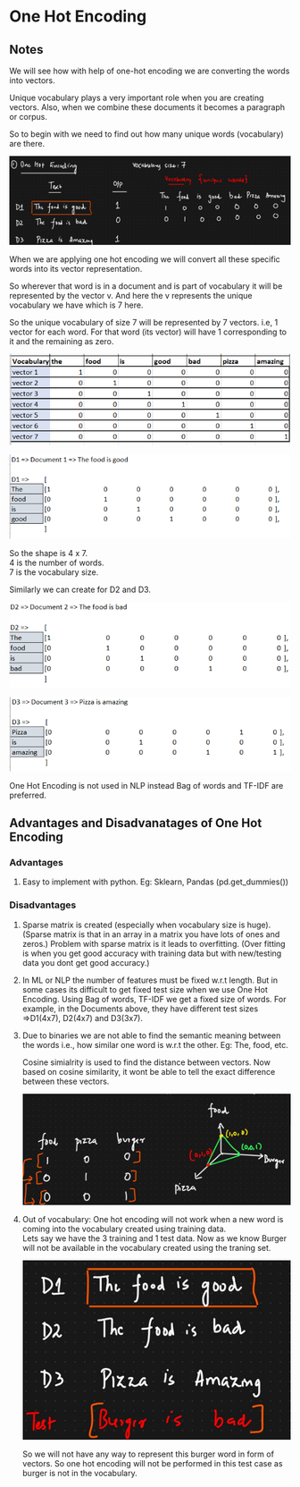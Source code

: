 # One Hot Encoding

## Notes

We will see how with help of one-hot encoding we are converting the words into vectors. 

Unique vocabulary plays a very important role when you are creating vectors. Also, when we combine these documents it becomes a paragraph or corpus.

So to begin with we need to find out how many unique words (vocabulary) are there.

![](images/15.png)

When we are applying one hot encoding we will convert all these specific words into its vector representation.

So wherever that word is in a document and is part of vocabulary it will be represented by the vector v. And here the v represents the unique vocabulary we have which is 7 here.

So the unique vocabulary of size 7 will be represented by 7 vectors. i.e, 1 vector for each word. For that word (its vector) will have 1 corresponding to it and the remaining as zero.

![](images/16.png)

![](images/17.png)

So the shape is 4 x 7.  
4 is the number of words.    
7 is the vocabulary size.

Similarly we can create for D2 and D3.

![](images/18.png)

![](images/19.png)

One Hot Encoding is not used in NLP instead Bag of words and TF-IDF are preferred.

## Advantages and Disadvanatages of One Hot Encoding

### Advantages
1. Easy to implement with python. Eg: Sklearn, Pandas (pd.get_dummies())

### Disadvantages
1. Sparse matrix is created (especially when vocabulary size is huge). (Sparse matrix is that in an array in a matrix you have lots of ones and zeros.)
   Problem with sparse matrix is it leads to overfitting. (Over fitting is when you get good accuracy with training data but with new/testing data you dont get good accuracy.)

2. In ML or NLP the number of features must be fixed w.r.t length. But in some cases its difficult to get fixed test size when we use One Hot Encoding.  Using Bag of words, TF-IDF we get a fixed size of words.
    For example, in the Documents above, they have different test sizes =>D1(4x7), D2(4x7) and D3(3x7). 

3. Due to binaries we are not able to find the semantic meaning between the words i.e., how similar one word is w.r.t the other. Eg: The, food, etc.   

    Cosine simialrity is used to find the distance between vectors. Now based on cosine similarity, it wont be able to tell the exact difference between these vectors.

    ![](images/20.png)
    
4. Out of vocabulary: One hot encoding will not work when a new word is coming into the vocabulary created using training data.    
    Lets say we have the 3 training and 1 test data. Now as we know Burger will not be available in the vocabulary created using the traning set.

    ![](images/21.png)

    So we will not have any way to represent this burger word in form of vectors. So one hot encoding will not be performed in this test case as burger is not in the vocabulary.


